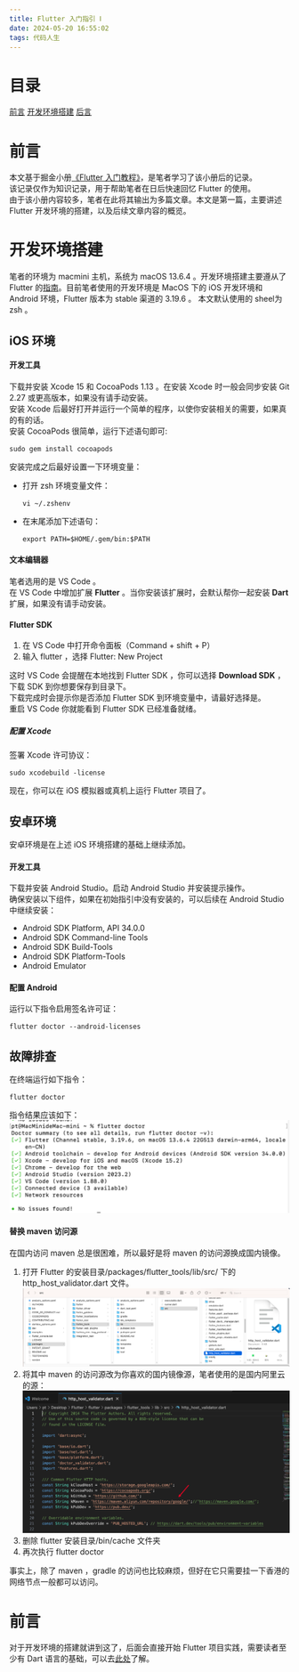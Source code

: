 ```yaml
---
title: Flutter 入门指引 Ⅰ
date: 2024-05-20 16:55:02
tags: 代码人生
---
```

# 目录
[前言](#1)
[开发环境搭建](#2)
[后言](#3)

<h1 id="1">前言</h1>

本文基于掘金小册[《Flutter 入门教程》](https://juejin.cn/book/7212822723330834487)，是笔者学习了该小册后的记录。<br>
该记录仅作为知识记录，用于帮助笔者在日后快速回忆 Flutter 的使用。<br>
由于该小册内容较多，笔者在此将其输出为多篇文章。本文是第一篇，主要讲述 Flutter 开发环境的搭建，以及后续文章内容的概览。<br>

<h1 id="2">开发环境搭建</h1>

笔者的环境为 macmini 主机，系统为 macOS 13.6.4 。开发环境搭建主要遵从了 Flutter 的[指南](https://docs.flutter.dev/get-started/install)。目前笔者使用的开发环境是 MacOS 下的 iOS 开发环境和 Android 环境，Flutter 版本为 stable 渠道的 3.19.6 。
本文默认使用的 sheel为 zsh 。<br>

## iOS 环境
#### 开发工具
下载并安装 Xcode 15 和 CocoaPods 1.13 。在安装 Xcode 时一般会同步安装 Git 2.27 或更高版本，如果没有请手动安装。<br>
安装 Xcode 后最好打开并运行一个简单的程序，以使你安装相关的需要，如果真的有的话。<br>
安装 CocoaPods 很简单，运行下述语句即可:<br>
```shell
sudo gem install cocoapods
```
安装完成之后最好设置一下环境变量：<br>

- 打开 zsh 环境变量文件：
    ```shell
    vi ~/.zshenv
    ```
- 在末尾添加下述语句：
    ```shell
    export PATH=$HOME/.gem/bin:$PATH
    ```

#### 文本编辑器
笔者选用的是 VS Code 。<br>
在 VS Code 中增加扩展 **Flutter** 。当你安装该扩展时，会默认帮你一起安装 **Dart** 扩展，如果没有请手动安装。<br>
#### Flutter SDK

1. 在 VS Code 中打开命令面板（Command + shift + P）
2. 输入 flutter ，选择 Flutter: New Project

这时 VS Code 会提醒在本地找到 Flutter SDK ，你可以选择 **Download SDK** ，下载 SDK 到你想要保存到目录下。<br>
下载完成时会提示你是否添加 Flutter SDK 到环境变量中，请最好选择是。<br>
重启 VS Code 你就能看到 Flutter SDK 已经准备就绪。<br>
##### 配置 Xcode 
签署 Xcode 许可协议：<br>
```shell
sudo xcodebuild -license
```
现在，你可以在 iOS 模拟器或真机上运行 Flutter 项目了。<br>
## 安卓环境
安卓环境是在上述 iOS 环境搭建的基础上继续添加。<br>
#### 开发工具
下载并安装 Android Studio。启动 Android Studio 并安装提示操作。<br>
确保安装以下组件，如果在初始指引中没有安装的，可以后续在 Android Studio 中继续安装：<br>

- Android SDK Platform, API 34.0.0
- Android SDK Command-line Tools
- Android SDK Build-Tools
- Android SDK Platform-Tools
- Android Emulator

#### 配置 Android
运行以下指令启用签名许可证：<br>
```shell
flutter doctor --android-licenses
```
## 故障排查
在终端运行如下指令：<br>
```shell
flutter doctor
```
指令结果应该如下：<br>
![](https://raw.githubusercontent.com/illusorycat/MyPictureBase/main/image/202405201921882.png)
#### 替换 maven 访问源
在国内访问 maven 总是很困难，所以最好是将 maven 的访问源换成国内镜像。<br>

1. 打开 Flutter 的安装目录/packages/flutter_tools/lib/src/ 下的 http_host_validator.dart 文件。<br>
    ![](https://raw.githubusercontent.com/illusorycat/MyPictureBase/main/image/202405201925547.png)
2. 将其中 maven 的访问源改为你喜欢的国内镜像源，笔者使用的是国内阿里云的源：<br>
    ![](https://raw.githubusercontent.com/illusorycat/MyPictureBase/main/image/202405201927774.png)
3. 删除 flutter 安装目录/bin/cache 文件夹
4. 再次执行 flutter doctor

事实上，除了 maven ，gradle 的访问也比较麻烦，但好在它只需要挂一下香港的网络节点一般都可以访问。<br>

<h1 id="3">前言</h1>

对于开发环境的搭建就讲到这了，后面会直接开始 Flutter 项目实践，需要读者至少有 Dart 语言的基础，可以去[此处](https://illusorycat.github.io/2024/05/20/Dart-brief/)了解。<br>